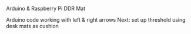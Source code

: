 Arduino & Raspberry Pi DDR Mat

Arduino code working with left & right arrows
Next: set up threshold using desk mats as cushion
